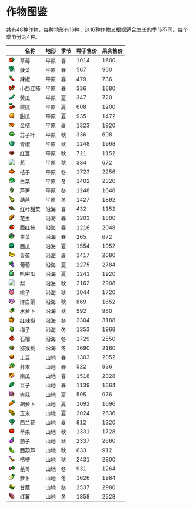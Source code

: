 # 作物图鉴

共有48种作物，每种地形有16种，这16种作物又根据适合生长的季节不同，每个季节分为4种。

||名称|地形|季节|种子售价|果实售价|
|----|----|----|----|----|----|
|![](./img/crops/草莓.png)|草莓|平原|春|1014|1600|
|![](./img/crops/菠菜.png)|菠菜|平原|春|567|960|
|![](./img/crops/辣椒.png)|辣椒|平原|春|479|736|
|![](./img/crops/小西红柿.png)|小西红柿|平原|春|336|1680|
|![](./img/crops/黄瓜.png)|黄瓜|平原|夏|347|720|
|![](./img/crops/樱桃.png)|樱桃|平原|夏|608|1200|
|![](./img/crops/甜瓜.png)|甜瓜|平原|夏|935|1472|
|![](./img/crops/金桔.png)|金桔|平原|夏|1323|1920|
|![](./img/crops/苏子叶.png)|苏子叶|平原|秋|336|608|
|![](./img/crops/青椒.png)|青椒|平原|秋|1248|1968|
|![](./img/crops/红豆.png)|红豆|平原|秋|721|1152|
|![](./img/crops/葱.png)|葱|平原|秋|334|672|
|![](./img/crops/桔子.png)|桔子|平原|冬|1723|2256|
|![](./img/crops/白菜.png)|白菜|平原|冬|1402|2320|
|![](./img/crops/芦笋.png)|芦笋|平原|冬|1248|1648|
|![](./img/crops/葫芦.png)|葫芦|平原|冬|1427|1892|
|![](./img/crops/红叶甜菜.png)|红叶甜菜|沿海|春|432|1152|
|![](./img/crops/花生.png)|花生|沿海|春|1203|1600|
|![](./img/crops/西红柿.png)|西红柿|沿海|春|1216|2048|
|![](./img/crops/生菜.png)|生菜|沿海|春|265|672|
|![](./img/crops/西瓜.png)|西瓜|沿海|夏|1554|1952|
|![](./img/crops/香蕉.png)|香蕉|沿海|夏|1417|2080|
|![](./img/crops/葡萄.png)|葡萄|沿海|夏|2275|2784|
|![](./img/crops/哈密瓜.png)|哈密瓜|沿海|夏|1241|1920|
|![](./img/crops/梨.png)|梨|沿海|秋|2162|2908|
|![](./img/crops/桃子.png)|桃子|沿海|秋|1044|1720|
|![](./img/crops/洋白菜.png)|洋白菜|沿海|秋|869|1652|
|![](./img/crops/水萝卜.png)|水萝卜|沿海|秋|592|960|
|![](./img/crops/红辣椒.png)|红辣椒|沿海|冬|2304|3188|
|![](./img/crops/梅子.png)|梅子|沿海|冬|1353|1968|
|![](./img/crops/石榴.png)|石榴|沿海|冬|1729|2550|
|![](./img/crops/猕猴桃.png)|猕猴桃|沿海|冬|1690|2160|
|![](./img/crops/土豆.png)|土豆|山地|春|1303|2052|
|![](./img/crops/芥末.png)|芥末|山地|春|522|936|
|![](./img/crops/南瓜.png)|南瓜|山地|春|1518|2028|
|![](./img/crops/豆子.png)|豆子|山地|春|1139|1664|
|![](./img/crops/大蒜.png)|大蒜|山地|夏|595|976|
|![](./img/crops/胡萝卜.png)|胡萝卜|山地|夏|1092|1696|
|![](./img/crops/玉米.png)|玉米|山地|夏|2024|2636|
|![](./img/crops/西兰花.png)|西兰花|山地|夏|812|1320|
|![](./img/crops/苹果.png)|苹果|山地|秋|1331|1728|
|![](./img/crops/茄子.png)|茄子|山地|秋|2337|2660|
|![](./img/crops/西葫芦.png)|西葫芦|山地|秋|633|912|
|![](./img/crops/桔梗.png)|桔梗|山地|秋|2431|2800|
|![](./img/crops/芜菁.png)|芜菁|山地|冬|931|1264|
|![](./img/crops/萝卜.png)|萝卜|山地|冬|1626|1984|
|![](./img/crops/甘蔗.png)|甘蔗|山地|冬|2537|2980|
|![](./img/crops/红薯.png)|红薯|山地|冬|1858|2528|